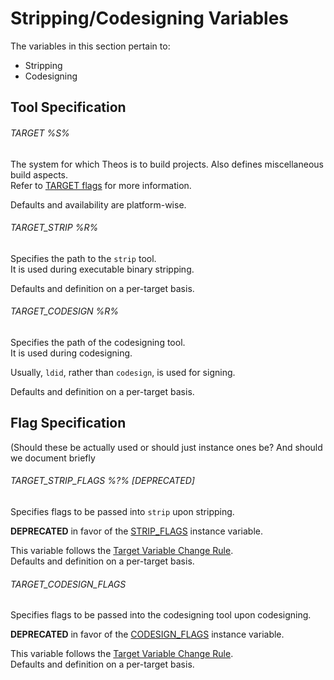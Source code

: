 # Stripping/Codesigning Variables

The variables in this section pertain to:

* Stripping
* Codesigning

## Tool Specification

###### TARGET %S%
The system for which Theos is to build projects. Also defines miscellaneous build aspects.  
Refer to [TARGET flags](./3_1_5_TARGET.md#TARGET) for more information.

Defaults and availability are platform-wise.

###### TARGET_STRIP %R%
Specifies the path to the `strip` tool.  
It is used during executable binary stripping.

Defaults and definition on a per-target basis.

###### TARGET_CODESIGN %R%
Specifies the path of the codesigning tool.  
It is used during codesigning.

Usually, `ldid`, rather than `codesign`, is used for signing.

Defaults and definition on a per-target basis.

## Flag Specification

(Should these be actually used or should just instance ones be? And should we document briefly 

###### TARGET_STRIP_FLAGS %?% [DEPRECATED]
Specifies flags to be passed into `strip` upon stripping.

**DEPRECATED** in favor of the [STRIP_FLAGS](LINK_NEEDS_PROVIDING) instance variable.

This variable follows the [Target Variable Change Rule](./3_1_5_TARGET.md#VARIABLES).  
Defaults and definition on a per-target basis.

###### TARGET_CODESIGN_FLAGS
Specifies flags to be passed into the codesigning tool upon codesigning.

**DEPRECATED** in favor of the [CODESIGN_FLAGS](LINK_NEEDS_PROVIDING) instance variable.

This variable follows the [Target Variable Change Rule](./3_1_5_TARGET.md#VARIABLES).  
Defaults and definition on a per-target basis.

